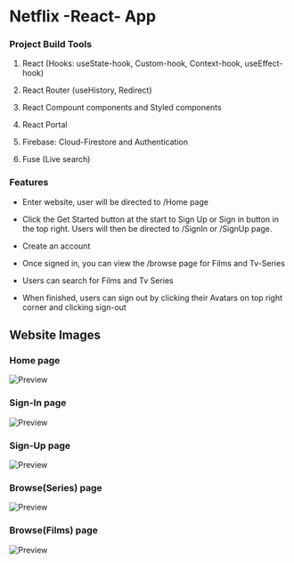 # Netflix -React- App

### Project Build Tools

1. React (Hooks: useState-hook, Custom-hook, Context-hook, useEffect-hook)

2. React Router (useHistory, Redirect)

3. React Compount components and Styled components

4. React Portal

5. Firebase: Cloud-Firestore and Authentication

6. Fuse (Live search)

### Features

- Enter website, user will be directed to /Home page

- Click the Get Started button at the start to Sign Up or Sign in button in the top right. Users will then be directed to /SignIn or /SignUp page.

- Create an account

- Once signed in, you can view the /browse page for Films and Tv-Series

- Users can search for Films and Tv Series

- When finished, users can sign out by clicking their Avatars on top right corner and clicking sign-out

## Website Images

### Home page

![Preview](home.png?raw=true)

### Sign-In page

![Preview](signIn.png?raw=true)

### Sign-Up page

![Preview](signUp.png?raw=true)

### Browse(Series) page

![Preview](series.png?raw=true)

### Browse(Films) page

![Preview](films.png?raw=true)
